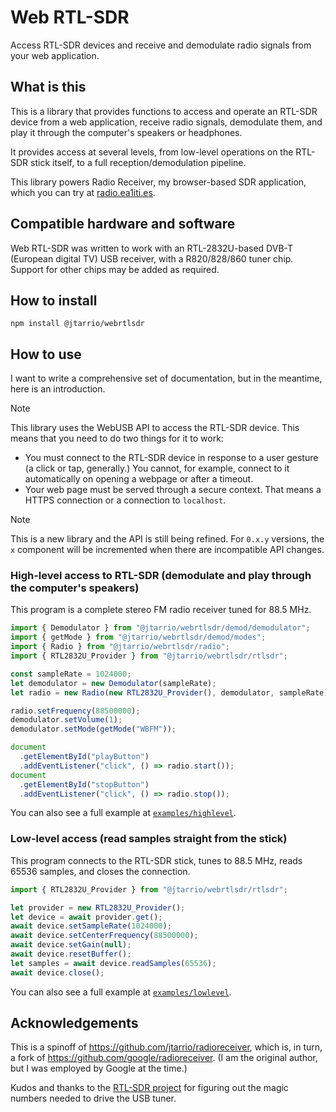 # Web RTL-SDR

Access RTL-SDR devices and receive and demodulate radio signals from your web application.

## What is this

This is a library that provides functions to access and operate an RTL-SDR device from a web application, receive radio signals, demodulate them, and play it through the computer's speakers or headphones.

It provides access at several levels, from low-level operations on the RTL-SDR stick itself, to a full reception/demodulation pipeline.

This library powers Radio Receiver, my browser-based SDR application, which you can try at [radio.ea1iti.es](https://radio.ea1iti.es).

## Compatible hardware and software

Web RTL-SDR was written to work with an RTL-2832U-based DVB-T (European digital TV) USB receiver, with a R820/828/860 tuner chip. Support for other chips may be added as required.

## How to install

```shell
npm install @jtarrio/webrtlsdr
```

## How to use

I want to write a comprehensive set of documentation, but in the meantime, here is an introduction.

> [!NOTE]
> This library uses the WebUSB API to access the RTL-SDR device. This means that you need to do two things for it to work:
>
> - You must connect to the RTL-SDR device in response to a user gesture (a click or tap, generally.) You cannot, for example, connect to it automatically on opening a webpage or after a timeout.
> - Your web page must be served through a secure context. That means a HTTPS connection or a connection to `localhost`.

> [!NOTE]
> This is a new library and the API is still being refined. For `0.x.y` versions, the `x` component will be incremented when there are incompatible API changes.

### High-level access to RTL-SDR (demodulate and play through the computer's speakers)

This program is a complete stereo FM radio receiver tuned for 88.5 MHz.

```typescript
import { Demodulator } from "@jtarrio/webrtlsdr/demod/demodulator";
import { getMode } from "@jtarrio/webrtlsdr/demod/modes";
import { Radio } from "@jtarrio/webrtlsdr/radio";
import { RTL2832U_Provider } from "@jtarrio/webrtlsdr/rtlsdr";

const sampleRate = 1024000;
let demodulator = new Demodulator(sampleRate);
let radio = new Radio(new RTL2832U_Provider(), demodulator, sampleRate);

radio.setFrequency(88500000);
demodulator.setVolume(1);
demodulator.setMode(getMode("WBFM"));

document
  .getElementById("playButton")
  .addEventListener("click", () => radio.start());
document
  .getElementById("stopButton")
  .addEventListener("click", () => radio.stop());
```

You can also see a full example at [`examples/highlevel`](examples/highlevel/script.js).

### Low-level access (read samples straight from the stick)

This program connects to the RTL-SDR stick, tunes to 88.5 MHz, reads 65536 samples, and closes the connection.

```typescript
import { RTL2832U_Provider } from "@jtarrio/webrtlsdr/rtlsdr";

let provider = new RTL2832U_Provider();
let device = await provider.get();
await device.setSampleRate(1024000);
await device.setCenterFrequency(88500000);
await device.setGain(null);
await device.resetBuffer();
let samples = await device.readSamples(65536);
await device.close();
```

You can also see a full example at [`examples/lowlevel`](examples/lowlevel/script.js).

## Acknowledgements

This is a spinoff of https://github.com/jtarrio/radioreceiver, which is, in turn, a fork of https://github.com/google/radioreceiver. (I am the original author, but I was employed by Google at the time.)

Kudos and thanks to the [RTL-SDR project](http://sdr.osmocom.org/trac/wiki/rtl-sdr) for figuring out the magic numbers needed to drive the USB tuner.
